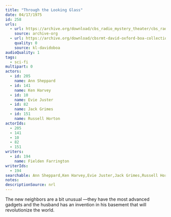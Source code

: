 ```yaml
---
title: "Through the Looking Glass"
date: 04/17/1975
id: 258
urls: 
  - url: https://archive.org/download/cbs_radio_mystery_theater/cbs_radio_mystery_theater-0251-0300.zip/cbs_radio_mystery_theater-0251-0300%2Fcbsrmt_0258_through_the_looking_glass.mp3
    source: archive-org
  - url: https://archive.org/download/cbsrmt-david-oxford-boa-collection/CBSRMT-750417-0258-Through-the-Looking-Glass-(32-22)-[2007]-{BoA}.mp3
    quality: 0
    source: kl-davidoboa
audioQuality: 1
tags: 
  - sci-fi
multipart: 0
actors:  
  - id: 205
    name: Ann Sheppard  
  - id: 141
    name: Ken Harvey  
  - id: 10
    name: Evie Juster  
  - id: 82
    name: Jack Grimes  
  - id: 151
    name: Russell Horton
actorIds:  
  - 205  
  - 141  
  - 10  
  - 82  
  - 151
writers:  
  - id: 194
    name: Fielden Farrington
writerIds:  
  - 194
searchable: Ann Sheppard,Ken Harvey,Evie Juster,Jack Grimes,Russell Horton Fielden Farrington
notes: 
descriptionSource: nrl
---
```

The new neighbors are a bit unusual —they have the most advanced gadgets and the husband has an invention in his basement that will revolutionize the world.